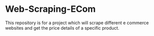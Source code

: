 # Web-Scraping-ECom
This repository is for a project which will scrape different e commerce websites and get the price details of a specific product.
